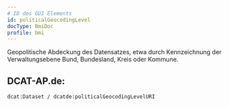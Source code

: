```yaml
---
# ID des GUI Elements
id: politicalGeocodingLevel
docType: BmiDoc
profile: bmi
---
```


Geopolitische Abdeckung des Datensatzes, etwa durch Kennzeichnung der Verwaltungsebene Bund, Bundesland, Kreis oder Kommune.

## DCAT-AP.de:
`dcat:Dataset / dcatde:politicalGeocodingLevelURI`
